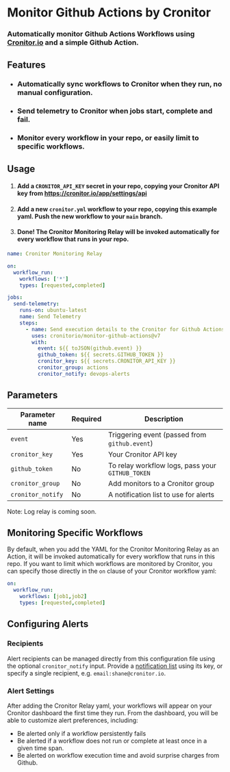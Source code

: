 # Monitor Github Actions by Cronitor

### Automatically monitor Github Actions Workflows using [Cronitor.io](https://cronitor.io) and a simple Github Action. 

## Features

- ### Automatically sync workflows to Cronitor when they run, no manual configuration. 
- ### Send telemetry to Cronitor when jobs start, complete and fail. 
- ### Monitor every workflow in your repo, or easily limit to specific workflows.

## Usage

1. #### Add a ``CRONITOR_API_KEY`` secret in your repo, copying your Cronitor API key from https://cronitor.io/app/settings/api
2. #### Add a new ``cronitor.yml`` workflow to your repo, copying this example yaml. Push the new workflow to your ``main`` branch.  
3. #### Done! The Cronitor Monitoring Relay will be invoked automatically for every workflow that runs in your repo.
```yaml
name: Cronitor Monitoring Relay

on:
  workflow_run:
    workflows: ['*']
    types: [requested,completed]

jobs:
  send-telemetry:
    runs-on: ubuntu-latest
    name: Send Telemetry
    steps:
      - name: Send execution details to the Cronitor for Github Actions agent
        uses: cronitorio/monitor-github-actions@v7
        with:
          event: ${{ toJSON(github.event) }}
          github_token: ${{ secrets.GITHUB_TOKEN }}
          cronitor_key: ${{ secrets.CRONITOR_API_KEY }}
          cronitor_group: actions
          cronitor_notify: devops-alerts

```

## Parameters

| Parameter name      | Required | Description                                        |
|---------------------|----------|----------------------------------------------------|
| ``event``           | Yes      | Triggering event (passed from ``github.event``)    |
| ``cronitor_key``    | Yes      | Your Cronitor API key                              |
| ``github_token``    | No       | To relay workflow logs, pass your ``GITHUB_TOKEN`` |
| ``cronitor_group``  | No       | Add monitors to a Cronitor group                   |
| ``cronitor_notify`` | No       | A notification list to use for alerts              |

Note: Log relay is coming soon. 

## Monitoring Specific Workflows
By default, when you add the YAML for the Cronitor Monitoring Relay as an Action, it will be invoked automatically for every 
workflow that runs in this repo. If you want to limit which workflows are monitored by Cronitor, you can specify those
directly in the ``on`` clause of your Cronitor workflow yaml:

```yaml
on:
  workflow_run:
    workflows: [job1,job2]
    types: [requested,completed]
```

## Configuring Alerts

### Recipients
Alert recipients can be managed directly from this configuration file using the optional ``cronitor_notify`` input.
Provide a [notification list](https://cronitor.io/app/settings/alerts) using its key, or specify a single recipient, e.g.
`email:shane@cronitor.io`.

### Alert Settings
After adding the Cronitor Relay yaml, your workflows will appear on your Cronitor dashboard the first time they run. From the 
dashboard, you will be able to customize alert preferences, including:
- Be alerted only if a workflow persistently fails 
- Be alerted if a workflow does not run or complete at least once in a given time span.  
- Be alerted on workflow execution time and avoid surprise charges from Github.  

